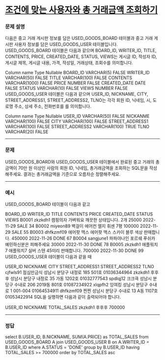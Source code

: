 # [조건에 맞는 사용자와 총 거래금액 조회하기](https://school.programmers.co.kr/learn/courses/30/lessons/164668)

### 문제 설명

다음은 중고 거래 게시판 정보를 담은 USED_GOODS_BOARD 테이블과 중고 거래 게시판 사용자 정보를 담은 USED_GOODS_USER 테이블입니다. USED_GOODS_BOARD 테이블은 다음과 같으며 BOARD_ID, WRITER_ID, TITLE, CONTENTS, PRICE, CREATED_DATE, STATUS, VIEWS는 게시글 ID, 작성자 ID, 게시글 제목, 게시글 내용, 가격, 작성일, 거래상태, 조회수를 의미합니다.

Column name Type Nullable
BOARD_ID VARCHAR(5) FALSE
WRITER_ID VARCHAR(50) FALSE
TITLE VARCHAR(100) FALSE
CONTENTS VARCHAR(1000) FALSE
PRICE NUMBER FALSE
CREATED_DATE DATE FALSE
STATUS VARCHAR(10) FALSE
VIEWS NUMBER FALSE
USED_GOODS_USER 테이블은 다음과 같으며 USER_ID, NICKNAME, CITY, STREET_ADDRESS1, STREET_ADDRESS2, TLNO는 각각 회원 ID, 닉네임, 시, 도로명 주소, 상세 주소, 전화번호를 를 의미합니다.

Column name Type Nullable
USER_ID VARCHAR(50) FALSE
NICKANME VARCHAR(100) FALSE
CITY VARCHAR(100) FALSE
STREET_ADDRESS1 VARCHAR(100) FALSE
STREET_ADDRESS2 VARCHAR(100) TRUE
TLNO VARCHAR(20) FALSE

---

### 문제

USED_GOODS_BOARD와 USED_GOODS_USER 테이블에서 완료된 중고 거래의 총금액이 70만 원 이상인 사람의 회원 ID, 닉네임, 총거래금액을 조회하는 SQL문을 작성해주세요. 결과는 총거래금액을 기준으로 오름차순 정렬해주세요.

---

### 예시

USED_GOODS_BOARD 테이블이 다음과 같고

BOARD_ID WRITER_ID TITLE CONTENTS PRICE CREATED_DATE STATUS VIEWS
B0001 zkzkdh1 캠핑의자 가벼워요 깨끗한 상태입니다. 2개 25000 2022-11-29 SALE 34
B0002 miyeon89 벽걸이 에어컨 엘지 휘센 7평 100000 2022-11-29 SALE 55
B0003 dhfkzmf09 에어팟 맥스 에어팟 맥스 스카이 블루 색상 판매합니다. 450000 2022-11-26 DONE 67
B0004 sangjune1 파파야나인 포르쉐 푸쉬카 예민하신분은 피해주세요 30000 2022-11-30 DONE 78
B0005 zkzkdh1 애플워치7 애플워치7 실버 스텐 45미리 판매합니다. 700000 2022-11-30 DONE 99
USED_GOODS_USER 테이블이 다음과 같을 때

USER_ID NICKNAME CITY STREET_ADDRESS1 STREET_ADDRESS2 TLNO
cjfwls91 점심만금식 성남시 분당구 내정로 185 501호 01036344964
zkzkdh1 후후후 성남시 분당구 내정로 35 가동 1202호 01032777543
spdlqj12 크크큭 성남시 분당구 수내로 206 2019동 801호 01087234922
xlqpfh2 잉여킹 성남시 분당구 수내로 1 001-004 01064534911
dhfkzmf09 찐찐 성남시 분당구 수내로 13 A동 1107호 01053422914
SQL을 실행하면 다음과 같이 출력되어야 합니다.

USER_ID NICKNAME TOTAL_SALES
zkzkdh1 후후후 700000

---

### 정답

select B.USER_ID, B.NICKNAME, SUM(A.PRICE) as TOTAL_SALES
from USED_GOODS_BOARD A join USED_GOODS_USER B on A.WRITER_ID = B.USER_ID
where A.STATUS = 'DONE'
group by B.USER_ID
having TOTAL_SALES >= 700000
order by TOTAL_SALES asc
